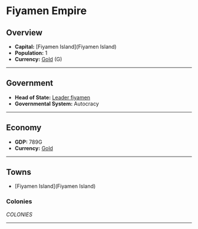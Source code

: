 # Fiyamen Empire

## Overview

- **Capital:** [Fiyamen Island](Fiyamen Island)
- **Population:** 1
- **Currency:** [Gold](Gold) (G)

---

## Government

- **Head of State:** [Leader fiyamen](fiyamen)
- **Governmental System:** Autocracy

---

## Economy

- **GDP:** 789G
- **Currency:** [Gold](Gold)

---

## Towns

- [Fiyamen Island](Fiyamen Island)

### Colonies

$COLONIES$

---